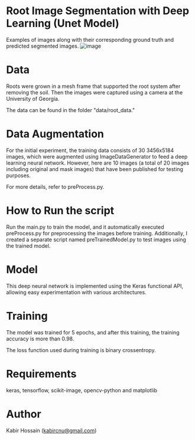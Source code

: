 # Root Image Segmentation with Deep Learning (Unet Model)
Examples of images along with their corresponding ground truth and predicted segmented images.
![image](https://github.com/Computational-Plant-Science/Root_Image_Segmentation/assets/133724174/987f30db-9f33-45f1-8214-75c19554644b)

# Data
Roots were grown in a mesh frame that supported the root system after removing the soil. Then the images were captured using a camera at the University of Georgia. 

The data can be found in the folder "data/root_data."

# Data Augmentation
For the initial experiment, the training data consists of 30 3456x5184 images, which were augmented using ImageDataGenerator to feed a deep learning neural network. However, here are 10 images (a total of 20 images including original and mask images) that have been published for testing purposes.

For more details, refer to preProcess.py.

# How to Run the script 

Run the main.py to train the model, and it automatically executed preProcess.py for preprocessing the images before training. Additionally, I created a separate script named preTrainedModel.py to test images using the trained model.

# Model
This deep neural network is implemented using the Keras functional API, allowing easy experimentation with various architectures.

# Training
The model was trained for 5 epochs, and after this training, the training accuracy is more than 0.98.

The loss function used during training is binary crossentropy. 

# Requirements
keras, tensorflow, scikit-image, opencv-python and matplotlib 

# Author
Kabir Hossain (kabircnu@gmail.com)
